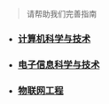 > 请帮助我们完善指南
>

- ### [计算机科学与技术](计算机科学与技术/README.md)

- ### [电子信息科学与技术](电子信息科学与技术/README.md)

- ### [物联网工程](物联网工程/README.md)

